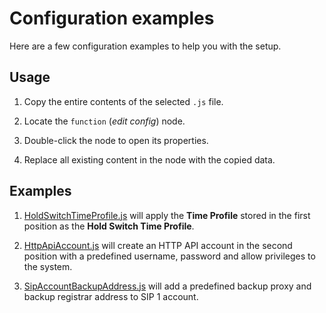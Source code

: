 # Configuration examples

Here are a few configuration examples to help you with the setup.

## Usage

1. Copy the entire contents of the selected `.js` file.

2. Locate the `function` (*edit config*) node.

3. Double-click the node to open its properties.

4. Replace all existing content in the node with the copied data.

## Examples

1. [HoldSwitchTimeProfile.js](HoldSwitchTimeProfile.js) will apply the **Time Profile** stored in the first position as the **Hold Switch Time Profile**.

2. [HttpApiAccount.js](HttpApiAccount.js) will create an HTTP API account in the second position with a predefined username, password and allow privileges to the system.

3. [SipAccountBackupAddress.js](SipAccountBackupAddress.js) will add a predefined backup proxy and backup registrar address to SIP 1 account.